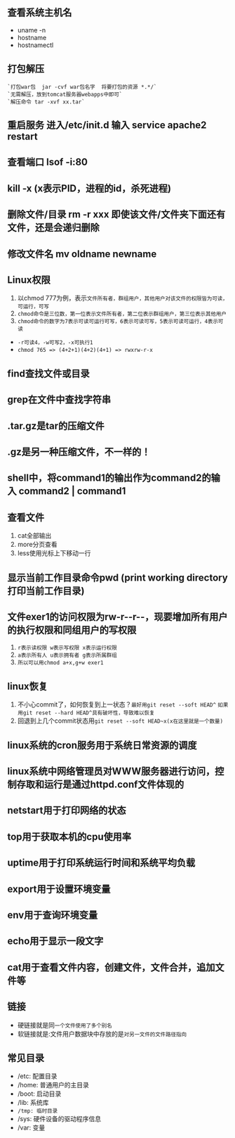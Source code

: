 ## 查看系统主机名
* uname -n
* hostname
* hostnamectl

## 打包解压
```
`打包war包  jar -cvf war包名字  将要打包的资源 *.*/`
`无需解压，放到tomcat服务器webapps中即可`
`解压命令 tar -xvf xx.tar`
```

## 重启服务 进入/etc/init.d 输入 service apache2 restart

## 查看端口 lsof -i:80
## kill -x (x表示PID，进程的id，杀死进程)

## 删除文件/目录 rm -r  xxx 即使该文件/文件夹下面还有文件，还是会递归删除
## 修改文件名 mv oldname newname

## Linux权限
1. 以chmod 777为例，表示`文件所有者，群组用户，其他用户对该文件的权限皆为可读，可运行，可写`
2. `chmod命令是三位数，第一位表示文件所有者，第二位表示群组用户，第三位表示其他用户`
3. `chmod命令的数字为7表示可读可运行可写，6表示可读可写，5表示可读可运行，4表示可读`
* `-r可读4，-w可写2，-x可执行1`
* `chmod 765 => (4+2+1)(4+2)(4+1) => rwxrw-r-x`

## find查找文件或目录
## grep在文件中查找字符串

## .tar.gz是tar的压缩文件
## .gz是另一种压缩文件，不一样的！

## shell中，将command1的输出作为command2的输入 command2 | command1

## 查看文件
1. cat全部输出
2. more分页查看
3. less使用光标上下移动一行

## 显示当前工作目录命令pwd (print working directory打印当前工作目录)

## 文件exer1的访问权限为rw-r--r--，现要增加所有用户的执行权限和同组用户的写权限
1. `r表示读权限 w表示写权限 x表示运行权限`
2. `a表示所有人 u表示拥有者 g表示所属群组`
3. `所以可以用chmod a+x,g+w exer1`

## linux恢复
1. 不小心commit了，如何恢复到上一状态？`最好用git reset --soft HEAD^`
`如果用git reset --hard HEAD^具有破坏性，导致难以恢复`
2. 回退到上几个commit状态用`git reset --soft HEAD~x(x在这里就是一个数量)`

## linux系统的cron服务用于系统日常资源的调度
## linux系统中网络管理员对WWW服务器进行访问，控制存取和运行是通过httpd.conf文件体现的

## netstart用于打印网络的状态
## top用于获取本机的cpu使用率
## uptime用于打印系统运行时间和系统平均负载
## export用于设置环境变量
## env用于查询环境变量
## echo用于显示一段文字
## cat用于查看文件内容，创建文件，文件合并，追加文件等


## 链接
* 硬链接就是同`一个文件使用了多个别名`
* 软链接就是:文件用户数据块中存放的是`对另一文件的文件路径指向`

## 常见目录
* /etc: 配置目录
* /home: 普通用户的主目录
* /boot: 启动目录
* /lib: 系统库
* `/tmp: 临时目录`
* /sys: 硬件设备的驱动程序信息
* /var: 变量
